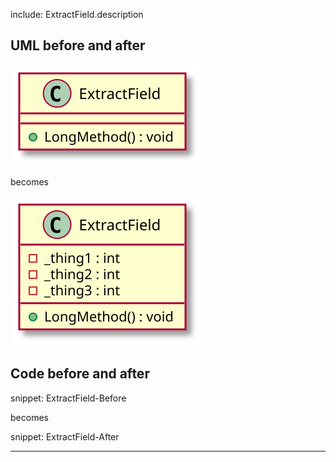 
include: ExtractField.description

## UML before and after

![ExtractField - Before](uml/Before/Extract/ExtractField.svg?raw=true)

becomes

![ExtractField - After](uml/After/Extract/ExtractField.svg?raw=true)

## Code before and after

snippet: ExtractField-Before

becomes

snippet: ExtractField-After

-----

